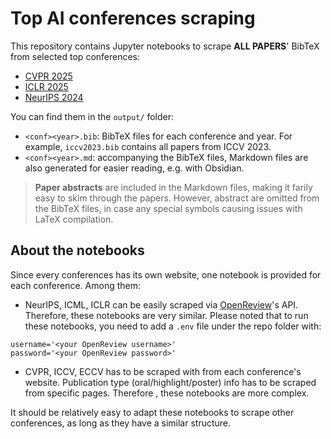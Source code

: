 # Top AI conferences scraping

This repository contains Jupyter notebooks to scrape **ALL PAPERS**' BibTeX from selected top conferences:

- [CVPR 2025](https://cvpr.thecvf.com/Conferences/2025)
- [ICLR 2025](https://iclr.cc/Conferences/2025)
- [NeurIPS 2024](https://neurips.cc/Conferences/2024)

You can find them in the `output/` folder:

- `<conf><year>.bib`: BibTeX files for each conference and year. For example, `iccv2023.bib` contains all papers from ICCV 2023.
- `<conf><year>.md`: accompanying the BibTeX files, Markdown files are also generated for easier reading, e.g. with Obsidian.

> **Paper abstracts** are included in the Markdown files, making it farily easy to skim through the papers. However, abstract are omitted from the BibTeX files, in case any special symbols causing issues with LaTeX compilation.

## About the notebooks

Since every conferences has its own website, one notebook is provided for each conference. Among them:

- NeurIPS, ICML, ICLR can be easily scraped via [OpenReview](https://openreview.net/)'s API. Therefore, these notebooks are very similar. Please noted that to run these notebooks, you need to add a `.env` file under the repo folder with:

```
username='<your OpenReview username>'
password='<your OpenReview password>'
```

- CVPR, ICCV, ECCV has to be scraped with from each conference's website. Publication type (oral/highlight/poster) info has to be scraped from specific pages. Therefore , these notebooks are more complex.

It should be relatively easy to adapt these notebooks to scrape other conferences, as long as they have a similar structure.